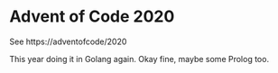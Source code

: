 # Advent of Code 2020

See https://adventofcode/2020

This year doing it in Golang again. Okay fine, maybe some Prolog too.
